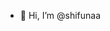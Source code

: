 - 👋 Hi, I’m @shifunaa
  

<!---
shifunaa/shifunaa is a ✨ special ✨ repository because its `README.md` (this file) appears on your GitHub profile.
You can click the Preview link to take a look at your changes.
--->
